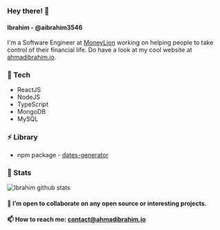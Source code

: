 ### Hey there! 👋 
#### Ibrahim - @aibrahim3546
I'm a Software Engineer at [MoneyLion](https://moneylion.com) working on helping people to take control of their financial life.
Do have a look at my cool website at [ahmadibrahim.io](https://ahmadibrahim.io).
<!--
**aibrahim3546/aibrahim3546** is a ✨ _special_ ✨ repository because its `README.md` (this file) appears on your GitHub profile.

Here are some ideas to get you started:

- 🔭 I’m currently working on ...
- 🌱 I’m currently learning ...
- 👯 I’m looking to collaborate on ...
- 🤔 I’m looking for help with ...
- 💬 Ask me about ...
- 📫 How to reach me: ...
- 😄 Pronouns: ...
- ⚡ Fun fact: ...
-->

### 🔭 Tech
- ReactJS
- NodeJS
- TypeScript
- MongoDB
- MySQL

### ⚡ Library
- npm package - [dates-generator](https://www.npmjs.com/package/dates-generator)

### 🚀 Stats
![Ibrahim github stats](https://github-readme-stats.vercel.app/api?username=aibrahim3546)

#### 👯 I’m open to collaborate on any open source or interesting projects.

#### 📫 How to reach me: contact@ahmadibrahim.io
